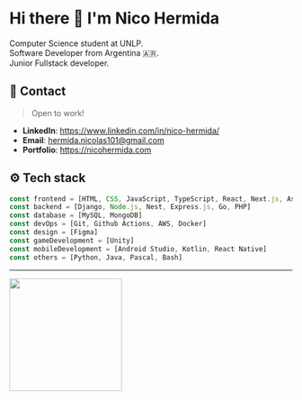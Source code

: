 # Hi there 👋 I'm **Nico Hermida**
Computer Science student at UNLP. <br />
Software Developer from Argentina 🇦🇷. <br />
Junior Fullstack developer. <br />

## 🔗 Contact
> Open to work!
- **LinkedIn**: https://www.linkedin.com/in/nico-hermida/
- **Email**: hermida.nicolas101@gmail.com
- **Portfolio**: https://nicohermida.com

## ⚙️ Tech stack

```js
const frontend = [HTML, CSS, JavaScript, TypeScript, React, Next.js, Astro, TailwindCSS]
const backend = [Django, Node.js, Nest, Express.js, Go, PHP]
const database = [MySQL, MongoDB]
const devOps = [Git, Github Actions, AWS, Docker]
const design = [Figma]
const gameDevelopment = [Unity]
const mobileDevelopment = [Android Studio, Kotlin, React Native]
const others = [Python, Java, Pascal, Bash]
```

---

<img height="200px" src="https://github-readme-stats.vercel.app/api/top-langs/?username=nicohermida01&show_icons=true&theme=tokyonight&hide_border=true&layout=compact" />

<!--
**nicohermida01/nicohermida01** is a ✨ _special_ ✨ repository because its `README.md` (this file) appears on your GitHub profile.

Here are some ideas to get you started:

- 🔭 I’m currently working on ...
- 🌱 I’m currently learning ...
- 👯 I’m looking to collaborate on ...
- 🤔 I’m looking for help with ...
- 💬 Ask me about ...
- 📫 How to reach me: ...
- 😄 Pronouns: ...
- ⚡ Fun fact: ...
-->
